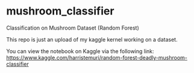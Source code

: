 # mushroom_classifier
Classification on Mushroom Dataset (Random Forest)

This repo is just an upload of my kaggle kernel working on a dataset.

You can view the notebook on Kaggle via the following link:
https://www.kaggle.com/harristemuri/random-forest-deadly-mushroom-classifier
